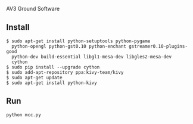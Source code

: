 AV3 Ground Software

## Install

    $ sudo apt-get install python-setuptools python-pygame 
      python-opengl python-gst0.10 python-enchant gstreamer0.10-plugins-good
      python-dev build-essential libgl1-mesa-dev libgles2-mesa-dev
      cython
    $ sudo pip install --upgrade cython
    $ sudo add-apt-repository ppa:kivy-team/kivy
    $ sudo apt-get update
    $ sudo apt-get install python-kivy

## Run

    python mcc.py
